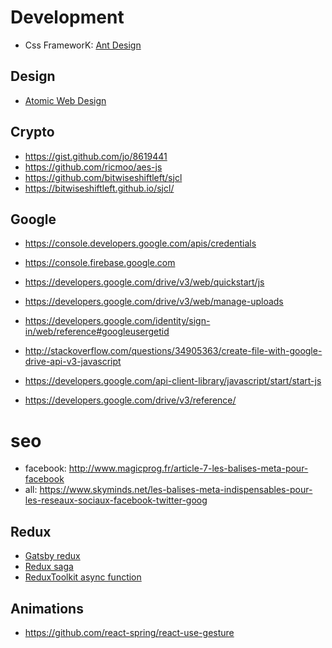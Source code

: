 # Development

- Css FrameworK: [Ant Design](https://ant.design/)

## Design

- [Atomic Web Design](https://bradfrost.com/blog/post/atomic-web-design/)

## Crypto

- https://gist.github.com/jo/8619441
- https://github.com/ricmoo/aes-js
- https://github.com/bitwiseshiftleft/sjcl
- https://bitwiseshiftleft.github.io/sjcl/

## Google

- https://console.developers.google.com/apis/credentials
- https://console.firebase.google.com
- https://developers.google.com/drive/v3/web/quickstart/js
- https://developers.google.com/drive/v3/web/manage-uploads
- https://developers.google.com/identity/sign-in/web/reference#googleusergetid

- http://stackoverflow.com/questions/34905363/create-file-with-google-drive-api-v3-javascript
- https://developers.google.com/api-client-library/javascript/start/start-js
- https://developers.google.com/drive/v3/reference/

# seo

- facebook: http://www.magicprog.fr/article-7-les-balises-meta-pour-facebook
- all: https://www.skyminds.net/les-balises-meta-indispensables-pour-les-reseaux-sociaux-facebook-twitter-goog

## Redux

- [Gatsby redux](https://www.gatsbyjs.org/packages/gatsby-plugin-react-redux/)
- [Redux saga](https://github.com/redux-saga/redux-saga)
- [ReduxToolkit async function](https://redux-toolkit.js.org/api/createAsyncThunk)

## Animations

- https://github.com/react-spring/react-use-gesture
